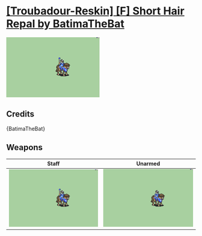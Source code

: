 # [\[Troubadour-Reskin\] \[F\] Short Hair Repal by BatimaTheBat](./)
 

<img src="./7.%20Staff/Staff_000.png" alt="[Troubadour-Reskin] [F] Short Hair Repal by BatimaTheBat standing" />

## Credits

{BatimaTheBat}

## Weapons
 

|Staff |Unarmed |
|  :---: | :---: |
| <img alt="Staff animation" src="./7.%20Staff/Staff.gif" /> | <img alt="Unarmed animation" src="./8.%20Unarmed/Unarmed.gif" /> |
